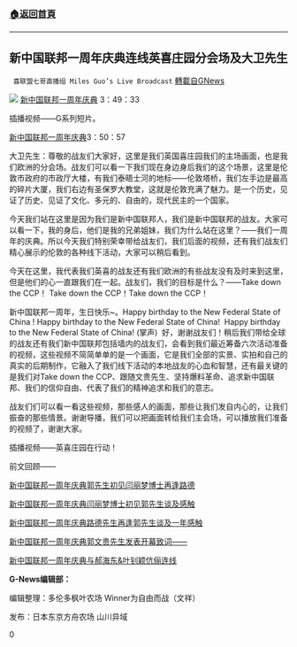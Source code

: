 ###  [:house:返回首頁](https://github.com/ourhimalayas/txt)
---

## 新中国联邦一周年庆典连线英喜庄园分会场及大卫先生
` 喜联盟七哥直播组 Miles Guo’s Live Broadcast` [轉載自GNews](https://gnews.org/zh-hans/1300075/)

![]()![](https://gnews-media-offload.s3.amazonaws.com/wp-content/uploads/2021/06/05083220/%E6%8D%95%E8%8E%B7%E5%A4%A7%E5%8D%AB_%E5%89%AF%E6%9C%AC.png)
[新中国联邦一周年庆典](https://gtv.org/video/id=60b8eac5cea8a738525f3ddb) 3：49：33

插播视频——G系列短片。

[新中国联邦一周年庆典](https://gtv.org/video/id=60b8eac5cea8a738525f3ddb)3：50：57

大卫先生：尊敬的战友们大家好，这里是我们英国喜庄园我们的主场画面，也是我们欧洲的分会场。战友们可以看一下我们现在身边身后我们的这个场景，这里是伦敦市政府的市政厅大楼，有我们泰晤士河的地标——伦敦塔桥，我们左手边是最高的碎片大厦，我们右边有圣保罗大教堂，这就是伦敦充满了魅力。是一个历史，见证了历史、见证了文化、多元的、自由的，现代民主的一个国家。

今天我们站在这里是因为我们是新中国联邦人，我们是新中国联邦的战友。大家可以看一下，我的身后，他们是我的兄弟姐妹，我们为什么站在这里？——我们一周年的庆典。所以今天我们特别荣幸带给战友们，我们后面的视频，还有我们战友们精心展示的伦敦的各种线下活动，大家可以稍后看到。

今天在这里，我代表我们英喜的战友还有我们欧洲的有些战友没有及时来到这里，但是他们的心一直跟我们在一起。战友们，我们的目标是什么？——Take down the CCP！ Take down the CCP！Take down the CCP！

新中国联邦一周年，生日快乐~。Happy birthday to the New Federal State of China ! Happy birthday to the New Federal State of China!  Happy birthday to the New Federal State of China! (掌声)  好，谢谢战友们！稍后我们带给全球的战友还有我们新中国联邦包括墙内的战友们，会看到我们最近筹备六次活动准备的视频，这些视频不简简单单的是一个画面，它是我们全部的实景、实拍和自己的真实的后期制作，它融入了我们线下活动的本地战友的心血和智慧，还有最关键的是我们对Take down the CCP、跟随文贵先生、坚持爆料革命、追求新中国联邦、我们的信仰自由、代表了我们的精神追求和我们的意志。

战友们们可以看一看这些视频，那些感人的画面，那些让我们发自内心的，让我们振奋的那些情景。谢谢导播，我们可以把画面转给我们主会场，可以播放我们准备的视频了，谢谢大家。

插播视频——英喜庄园在行动！

前文回顾——

[新中国联邦一周年庆典郭先生初见闫丽梦博士再逢路德](https://gnews.org/zh-hans/1299694/)

[新中国联邦一周年庆典闫丽梦博士初见郭先生谈及感触](https://gnews.org/zh-hans/1299742/)

[新中国联邦一周年庆典路德先生再逢郭先生谈及一年感触](https://gnews.org/zh-hans/1299770/)

[新中国联邦一周年庆典郭文贵先生发表开幕致词——](https://gnews.org/zh-hans/1299836/)

[新中国联邦一周年庆典与郝海东&叶钊颖伉俪连线](https://gnews.org/zh-hans/1299938/)

**G-News编辑部：**

编辑整理：多伦多枫叶农场 Winner为自由而战（文祥）

发布：日本东京方舟农场 山川异域

0
